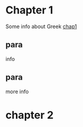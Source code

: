 # Chapter 1

Some info about Greek [chap1](chap01.md)

## para
info
## para

more info

# chapter 2
